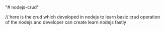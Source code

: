 "# nodejs-crud" 

// here is the crud which developed in nodejs to learn basic crud operation of the nodejs and developer can create learn nodejs fastly
         